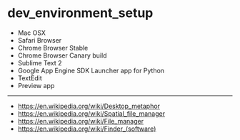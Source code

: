 # dev_environment_setup

* Mac OSX
* Safari Browser
* Chrome Browser Stable
* Chrome Browser Canary build 
* Sublime Text 2
* Google App Engine SDK Launcher app for Python
* TextEdit
* Preview app

- - -

* https://en.wikipedia.org/wiki/Desktop_metaphor
* https://en.wikipedia.org/wiki/Spatial_file_manager
* https://en.wikipedia.org/wiki/File_manager
* https://en.wikipedia.org/wiki/Finder_(software)
